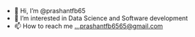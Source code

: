 - 👋 Hi, I’m @prashantfb65
- 👀 I’m interested in Data Science and Software development
- 📫 How to reach me ...prashantfb6565@gmail.com

<!---
prashantfb65/prashantfb65 is a ✨ special ✨ repository because its `README.md` (this file) appears on your GitHub profile.
You can click the Preview link to take a look at your changes.
--->
